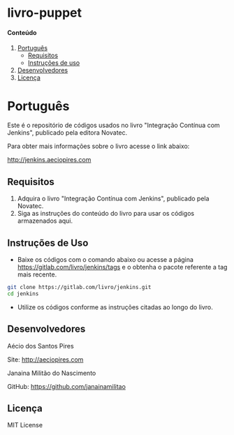 # livro-puppet #

[Português]: #português
[Requisitos]: #requisitos
[Instruções]: #instruções-de-uso
[Desenvolvedores]: #desenvolvedores
[Revisor]: #revisor
[Licença]: #licença

#### Conteúdo

1. [Português][Português]
    - [Requisitos][requisitos]
    - [Instruções de uso][Instruções]
2. [Desenvolvedores][Desenvolvedores]
3. [Licença][Licença]

# Português

Este é o repositório de códigos usados no livro "Integração Contínua com Jenkins", publicado pela editora Novatec.

Para obter mais informações sobre o livro acesse o link abaixo:

http://jenkins.aeciopires.com

## Requisitos

1. Adquira o livro "Integração Contínua com Jenkins", publicado pela Novatec.
2. Siga as instruções do conteúdo do livro para usar os códigos armazenados aqui.

## Instruções de Uso

* Baixe os códigos com o comando abaixo ou acesse a página https://gitlab.com/livro/jenkins/tags e o obtenha o pacote referente a tag mais recente.

```bash
git clone https://gitlab.com/livro/jenkins.git
cd jenkins
```

* Utilize os códigos conforme as instruções citadas ao longo do livro.

## Desenvolvedores

Aécio dos Santos Pires

Site: http://aeciopires.com

Janaina Militão do Nascimento

GitHub: https://github.com/janainamilitao

## Licença

MIT License
